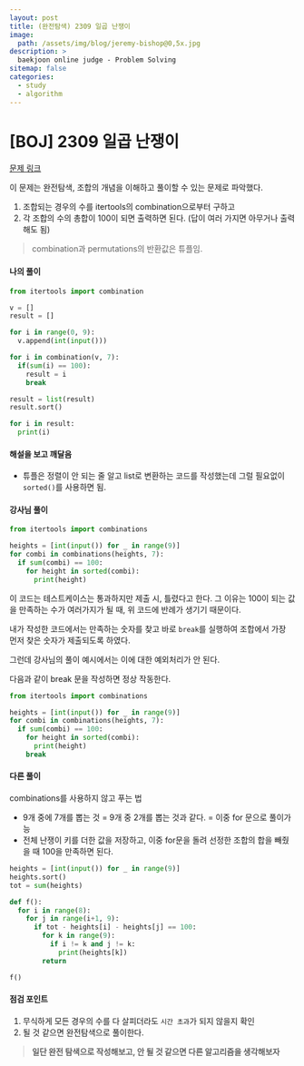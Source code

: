 ```yaml
---
layout: post
title: (완전탐색) 2309 일곱 난쟁이
image:
  path: /assets/img/blog/jeremy-bishop@0,5x.jpg
description: >
  baekjoon online judge - Problem Solving
sitemap: false
categories:
  - study
  - algorithm
---
```


# [BOJ] 2309 일곱 난쟁이

[문제 링크](boj.kr/2309)

이 문제는 완전탐색, 조합의 개념을 이해하고 풀이할 수 있는 문제로 파악했다.

1. 조합되는 경우의 수를 itertools의 combination으로부터 구하고
2. 각 조합의 수의 총합이 100이 되면 출력하면 된다. (답이 여러 가지면 아무거나 출력해도 됨)

> combination과 permutations의 반환값은 튜플임.

#### 나의 풀이

```python
from itertools import combination

v = []
result = []

for i in range(0, 9):
  v.append(int(input()))

for i in combination(v, 7):
  if(sum(i) == 100):
    result = i
    break

result = list(result)
result.sort()

for i in result:
  print(i)
```

#### 해설을 보고 깨달음

* 튜플은 정렬이 안 되는 줄 알고 list로 변환하는 코드를 작성했는데 그럴 필요없이 `sorted()`를 사용하면 됨.


#### 강사님 풀이

```python
from itertools import combinations

heights = [int(input()) for _ in range(9)]
for combi in combinations(heights, 7):
  if sum(combi) == 100:
    for height in sorted(combi):
      print(height)
```

이 코드는 테스트케이스는 통과하지만 제출 시, 틀렸다고 한다.
그 이유는 100이 되는 값을 만족하는 수가 여러가지가 될 때, 위 코드에 반례가 생기기 때문이다.

내가 작성한 코드에서는 만족하는 숫자를 찾고 바로 `break`를 실행하여 조합에서 가장 먼저 찾은 숫자가 제출되도록 하였다.

그런데 강사님의 풀이 예시에서는 이에 대한 예외처리가 안 된다.

다음과 같이 break 문을 작성하면 정상 작동한다.

```python
from itertools import combinations

heights = [int(input()) for _ in range(9)]
for combi in combinations(heights, 7):
  if sum(combi) == 100:
    for height in sorted(combi):
      print(height)
    break
```

#### 다른 풀이

combinations를 사용하지 않고 푸는 법
* 9개 중에 7개를 뽑는 것 = 9개 중 2개를 뽑는 것과 같다. = 이중 for 문으로 풀이가능
* 전체 난쟁이 키를 더한 값을 저장하고, 이중 for문을 돌려 선정한 조합의 합을 빼줬을 때 100을 만족하면 된다.

```python
heights = [int(input()) for _ in range(9)]
heights.sort()
tot = sum(heights)

def f():
  for i in range(8):
    for j in range(i+1, 9):
      if tot - heights[i] - heights[j] == 100:
        for k in range(9):
          if i != k and j != k:
            print(heights[k])
        return

f()
```

#### 점검 포인트

1. 무식하게 모든 경우의 수를 다 살피더라도 `시간 초과`가 되지 않을지 확인
2. 될 것 같으면 완전탐색으로 풀이한다.

> **일단 완전 탐색으로 작성해보고, 안 될 것 같으면 다른 알고리즘을 생각해보자**
